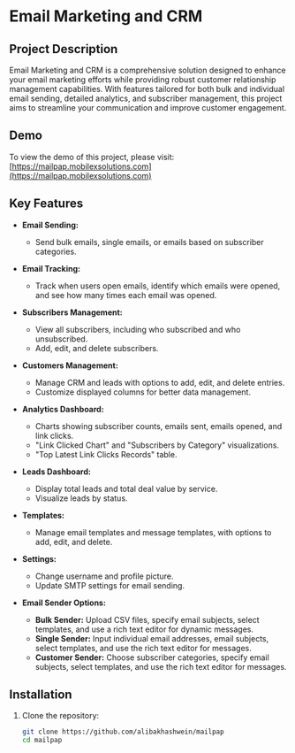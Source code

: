 # Email Marketing and CRM

## Project Description
Email Marketing and CRM is a comprehensive solution designed to enhance your email marketing efforts while providing robust customer relationship management capabilities. With features tailored for both bulk and individual email sending, detailed analytics, and subscriber management, this project aims to streamline your communication and improve customer engagement.

## Demo
To view the demo of this project, please visit: [https://mailpap.mobilexsolutions.com](https://mailpap.mobilexsolutions.com)

## Key Features
- **Email Sending:**
  - Send bulk emails, single emails, or emails based on subscriber categories.
  
- **Email Tracking:**
  - Track when users open emails, identify which emails were opened, and see how many times each email was opened.

- **Subscribers Management:**
  - View all subscribers, including who subscribed and who unsubscribed.
  - Add, edit, and delete subscribers.

- **Customers Management:**
  - Manage CRM and leads with options to add, edit, and delete entries.
  - Customize displayed columns for better data management.

- **Analytics Dashboard:**
  - Charts showing subscriber counts, emails sent, emails opened, and link clicks.
  - "Link Clicked Chart" and "Subscribers by Category" visualizations.
  - "Top Latest Link Clicks Records" table.

- **Leads Dashboard:**
  - Display total leads and total deal value by service.
  - Visualize leads by status.

- **Templates:**
  - Manage email templates and message templates, with options to add, edit, and delete.

- **Settings:**
  - Change username and profile picture.
  - Update SMTP settings for email sending.

- **Email Sender Options:**
  - **Bulk Sender:** Upload CSV files, specify email subjects, select templates, and use a rich text editor for dynamic messages.
  - **Single Sender:** Input individual email addresses, email subjects, select templates, and use the rich text editor for messages.
  - **Customer Sender:** Choose subscriber categories, specify email subjects, select templates, and use the rich text editor for messages.

## Installation
1. Clone the repository:
   ```bash
   git clone https://github.com/alibakhashwein/mailpap
   cd mailpap
